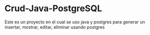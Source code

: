 # Crud-Java-PostgreSQL
Este es un proyecto en el cual se uso java y postgres para generar un insertar, mostrar, editar, eliminar usando postgres
